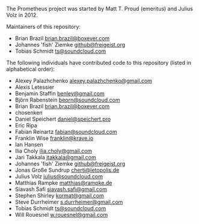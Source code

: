 The Prometheus project was started by Matt T. Proud (emeritus) and
Julius Volz in 2012.

Maintainers of this repository:

* Brian Brazil <brian.brazil@boxever.com>
* Johannes 'fish' Ziemke <github@freigeist.org>
* Tobias Schmidt <ts@soundcloud.com>

The following individuals have contributed code to this repository
(listed in alphabetical order):

* Alexey Palazhchenko <alexey.palazhchenko@gmail.com>
* Alexis Letessier
* Benjamin Staffin <benley@gmail.com>
* Björn Rabenstein <beorn@soundcloud.com>
* Brian Brazil <brian.brazil@boxever.com>
* chosenken
* Daniel Speichert <daniel@speichert.pro>
* Eric Ripa
* Fabian Reinartz <fabian@soundcloud.com>
* Franklin Wise <franklin@krave.io>
* Ian Hansen
* Ilia Choly <ilia.choly@gmail.com>
* Jari Takkala <jtakkala@gmail.com>
* Johannes 'fish' Ziemke <github@freigeist.org>
* Jonas Große Sundrup <cherti@letopolis.de>
* Julius Volz <julius@soundcloud.com>
* Matthias Rampke <matthias@rampke.de>
* Siavash Safi <siavash.safi@gmail.com>
* Stephen Shirley <kormat@gmail.com>
* Steve Durrheimer <s.durrheimer@gmail.com>
* Tobias Schmidt <ts@soundcloud.com>
* Will Rouesnel <w.rouesnel@gmail.com>
